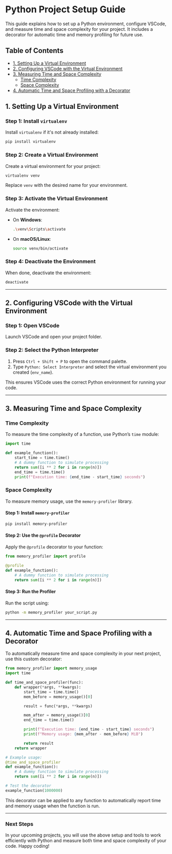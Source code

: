 
# Python Project Setup Guide

This guide explains how to set up a Python environment, configure VSCode, and measure time and space complexity for your project. It includes a decorator for automatic time and memory profiling for future use.

## Table of Contents
- [1. Setting Up a Virtual Environment](#1-setting-up-a-virtual-environment)
- [2. Configuring VSCode with the Virtual Environment](#2-configuring-vscode-with-the-virtual-environment)
- [3. Measuring Time and Space Complexity](#3-measuring-time-and-space-complexity)
  - [Time Complexity](#time-complexity)
  - [Space Complexity](#space-complexity)
- [4. Automatic Time and Space Profiling with a Decorator](#4-automatic-time-and-space-profiling-with-a-decorator)

## 1. Setting Up a Virtual Environment

### Step 1: Install `virtualenv`
Install `virtualenv` if it's not already installed:
```bash
pip install virtualenv
```

### Step 2: Create a Virtual Environment
Create a virtual environment for your project:
```bash
virtualenv venv
```

Replace `venv` with the desired name for your environment.

### Step 3: Activate the Virtual Environment
Activate the environment:

- On **Windows**:
  ```bash
  .\venv\Scripts\activate
  ```
- On **macOS/Linux**:
  ```bash
  source venv/bin/activate
  ```

### Step 4: Deactivate the Environment
When done, deactivate the environment:
```bash
deactivate
```

---

## 2. Configuring VSCode with the Virtual Environment

### Step 1: Open VSCode
Launch VSCode and open your project folder.

### Step 2: Select the Python Interpreter
1. Press `Ctrl + Shift + P` to open the command palette.
2. Type `Python: Select Interpreter` and select the virtual environment you created (`env_name`).

This ensures VSCode uses the correct Python environment for running your code.

---

## 3. Measuring Time and Space Complexity

### Time Complexity
To measure the time complexity of a function, use Python’s `time` module:
```python
import time

def example_function():
    start_time = time.time()
    # A dummy function to simulate processing
    return sum([i ** 2 for i in range(n)])
    end_time = time.time()
    print(f"Execution time: {end_time - start_time} seconds")
```

### Space Complexity
To measure memory usage, use the `memory-profiler` library.

#### Step 1: Install `memory-profiler`
```bash
pip install memory-profiler
```

#### Step 2: Use the `@profile` Decorator
Apply the `@profile` decorator to your function:
```python
from memory_profiler import profile

@profile
def example_function():
    # A dummy function to simulate processing
    return sum([i ** 2 for i in range(n)])
```

#### Step 3: Run the Profiler
Run the script using:
```bash
python -m memory_profiler your_script.py
```

---

## 4. Automatic Time and Space Profiling with a Decorator

To automatically measure time and space complexity in your next project, use this custom decorator:

```python
from memory_profiler import memory_usage
import time

def time_and_space_profiler(func):
    def wrapper(*args, **kwargs):
        start_time = time.time()
        mem_before = memory_usage()[0]

        result = func(*args, **kwargs)

        mem_after = memory_usage()[0]
        end_time = time.time()

        print(f"Execution time: {end_time - start_time} seconds")
        print(f"Memory usage: {mem_after - mem_before} MiB")

        return result
    return wrapper

# Example usage:
@time_and_space_profiler
def example_function():
    # A dummy function to simulate processing
    return sum([i ** 2 for i in range(n)])

# Test the decorator
example_function(1000000)
```

This decorator can be applied to any function to automatically report time and memory usage when the function is run.

---

### Next Steps
In your upcoming projects, you will use the above setup and tools to work efficiently with Python and measure both time and space complexity of your code. Happy coding!
